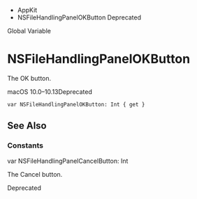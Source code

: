 

- AppKit
-  NSFileHandlingPanelOKButton Deprecated

Global Variable

# NSFileHandlingPanelOKButton

The OK button.

macOS 10.0–10.13Deprecated

``` source
var NSFileHandlingPanelOKButton: Int { get }
```

## See Also

### Constants

var NSFileHandlingPanelCancelButton: Int

The Cancel button.

Deprecated

